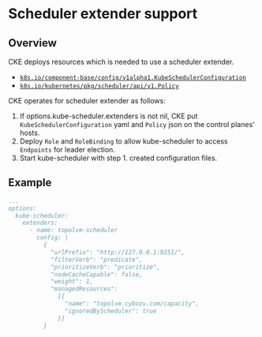 Scheduler extender support
==========================

Overview
--------

CKE deploys resources which is needed to use a scheduler extender.

- [`k8s.io/component-base/config/v1alpha1.KubeSchedulerConfiguration`](https://github.com/kubernetes/kube-scheduler/blob/b74e9e79538d3a93ad1d1f391b9461c04a20c84e/config/v1alpha1/types.go#L38)
- [`k8s.io/kubernetes/pkg/scheduler/api/v1.Policy`](https://github.com/kubernetes/kubernetes/blob/release-1.14/pkg/scheduler/api/v1/types.go#L31)

CKE operates for scheduler extender as follows:
  1. If options.kube-scheduler.extenders is not nil, CKE put `KubeSchedulerConfiguration` yaml and `Policy` json on the control planes' hosts.
  2. Deploy `Role` and `RoleBinding` to allow kube-scheduler to access `Endpoints` for leader election.
  3. Start kube-scheduler with step 1. created configuration files.

Example
-------

```yaml
...
options:
  kube-scheduler:
    extenders:
      - name: topolvm-scheduler
        config: |
          {
            "urlPrefix": "http://127.0.0.1:9251/",
            "filterVerb": "predicate",
            "prioritizeVerb": "prioritize",
            "nodeCacheCapable": false,
            "weight": 1,
            "managedResources":
              [{
                "name": "topolvm.cybozu.com/capacity",
                "ignoredByScheduler": true
              }]
          }
```
